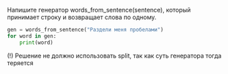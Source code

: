 Напишите генератор words_from_sentence(sentence), который принимает строку и возвращает слова по одному.

```python
gen = words_from_sentence("Раздели меня пробелами")
for word in gen:
    print(word)
```

(!) Решение не должно использовать split, так как суть генератора тогда теряется